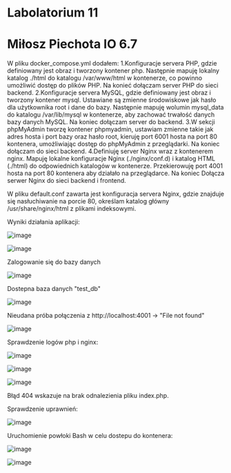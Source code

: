 # Labolatorium 11 
# Miłosz Piechota IO 6.7


W pliku docker_compose.yml dodałem:
1.Konfiguracje servera PHP, gdzie definiowany jest obraz i tworzony kontener php. Następnie mapuję lokalny katalog ./html do katalogu /var/www/html w kontenerze, co powinno umożliwić dostęp do plików PHP. Na konieć dołączam server PHP do sieci backend.
2.Konfiguracje servera MySQL, gdzie definiowany jest obraz i tworzony kontener mysql. Ustawiane są zmienne środowiskowe jak hasło dla użytkownika root i dane do bazy. Następnie mapuję wolumin mysql_data do katalogu /var/lib/mysql w kontenerze, aby zachować trwałość danych bazy danych MySQL. Na koniec dołączam server do backend.
3.W sekcji phpMyAdmin tworzę kontener phpmyadmin, ustawiam zmienne takie jak adres hosta i port bazy oraz hasło root, kieruję port 6001 hosta na port 80 kontenera, umożliwiając dostęp do phpMyAdmin z przeglądarki. Na koniec dołączam do sieci backend.
4.Definiuję server Nginx wraz z kontenerem nginx. Mapuję lokalne konfiguracje Nginx (./nginx/conf.d) i katalog HTML (./html) do odpowiednich katalogów w kontenerze. Przekierowuję port 4001 hosta na port 80 kontenera aby działało na przeglądarce. Na koniec Dołącza serwer Nginx do sieci backend i frontend.

W pliku default.conf zawarta jest konfiguracja servera Nginx, gdzie znajduje się nasłuchiwanie na porcie 80, określam katalog główny /usr/share/nginx/html z plikami indeksowymi. 

Wyniki działania aplikacji:

![image](https://github.com/miloszpiechota/LEMP_Stack/assets/161620373/9ed88f99-b894-4f30-8bbd-e89325433a3f)

![image](https://github.com/miloszpiechota/LEMP_Stack/assets/161620373/72636ca7-9178-4e66-a6f2-169b6567bf03)


Zalogowanie się do bazy danych 

![image](https://github.com/miloszpiechota/LEMP_Stack/assets/161620373/079fcbf2-a77d-4b19-863f-207d551a5912)


Dostepna baza danych "test_db" 

![image](https://github.com/miloszpiechota/LEMP_Stack/assets/161620373/52a6ce3f-f237-476e-ab41-84308cfc23f7)


Nieudana próba połączenia z http://localhost:4001 -> "File not found"

![image](https://github.com/miloszpiechota/LEMP_Stack/assets/161620373/33237e74-2903-4253-bea4-aa99046518aa)

Sprawdzenie logów php i nginx:

![image](https://github.com/miloszpiechota/LEMP_Stack/assets/161620373/26e7bbac-1247-4706-94d6-fb1c71bbff44)

![image](https://github.com/miloszpiechota/LEMP_Stack/assets/161620373/c05f51dd-ea2e-464c-ade7-6e93a824f789)

![image](https://github.com/miloszpiechota/LEMP_Stack/assets/161620373/1279e78e-d8d2-43a8-b587-3e9279a98522)

Błąd 404 wskazuje na brak odnalezienia pliku index.php.

Sprawdzenie uprawnień:

![image](https://github.com/miloszpiechota/LEMP_Stack/assets/161620373/e349cc1c-76db-45a9-937f-49407f9e5025)

Uruchomienie powłoki Bash w celu dostepu do kontenera:

![image](https://github.com/miloszpiechota/LEMP_Stack/assets/161620373/590edbca-c40d-421f-8c0e-7cfc745eddba)


![image](https://github.com/miloszpiechota/LEMP_Stack/assets/161620373/c0a9b849-5a69-4eca-9d79-65ab066b8821)










